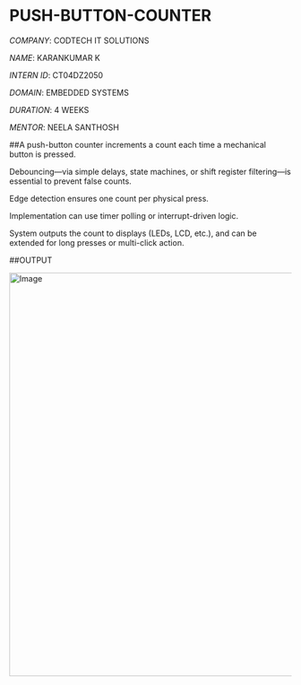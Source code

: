 # PUSH-BUTTON-COUNTER

*COMPANY*: CODTECH IT SOLUTIONS

*NAME*: KARANKUMAR K

*INTERN ID*: CT04DZ2050

*DOMAIN*: EMBEDDED SYSTEMS

*DURATION*: 4 WEEKS

*MENTOR*: NEELA SANTHOSH

##A push-button counter increments a count each time a mechanical button is pressed.

Debouncing—via simple delays, state machines, or shift register filtering—is essential to prevent false counts.

Edge detection ensures one count per physical press.

Implementation can use timer polling or interrupt-driven logic.

System outputs the count to displays (LEDs, LCD, etc.), and can be extended for long presses or multi-click action.

##OUTPUT

<img width="1366" height="720" alt="Image" src="https://github.com/user-attachments/assets/177f67f3-6451-4fb9-a77f-8f19d1706c2e" />
